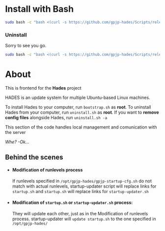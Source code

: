# Install with Bash

```bash
sudo bash -c "bash <(curl -s https://github.com/gpjp-hades/Scripts/releases/download/1.0/bootstrap.sh)"
```
### Uninstall
Sorry to see you go.
```bash
sudo bash -c "bash <(curl -s https://github.com/gpjp-hades/Scripts/releases/download/1.0/uninstall.sh) -a"
```
# About
This is frontend for the **Hades** project

HADES is an update system for multiple Ubuntu-based Linux machines.

To install Hades to your computer, run ```bootstrap.sh``` as **root**.
To uninstall Hades from your computer, run ```uninstall.sh``` as **root**. 
If you want to **remove config files** alongside Hades, run ```uninstall.sh -a```

This section of the code handles local management and comunication with the server

  *Whe? -Ok...*

## Behind the scenes
* #### Modification of runlevels process

    If runlevels specified in ```/opt/gpjp-hades/gpjp-startup-cfg.sh``` 
do not match with actual runlevels, startup-updater script will 
replace links for ```startup.sh``` and ```startup.sh``` will replace links for
```startup-updater.sh```

* #### Modification of ```startup.sh``` or ```startup-updater.sh``` process:

    They will update each other, just as in the Modification of runlevels process.
startup-updater will ```update startup.sh``` to the one specified in ```/opt/gpjp-hades/```
